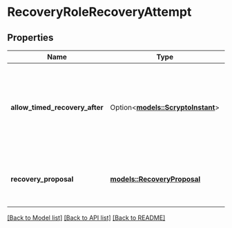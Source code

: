 # RecoveryRoleRecoveryAttempt

## Properties

Name | Type | Description | Notes
------------ | ------------- | ------------- | -------------
**allow_timed_recovery_after** | Option<[**models::ScryptoInstant**](ScryptoInstant.md)> | The time after which the recovery is allowed. Only present if this is a timed recovery. | [optional]
**recovery_proposal** | [**models::RecoveryProposal**](RecoveryProposal.md) | A new set of rules being proposed for different roles. | 

[[Back to Model list]](../README.md#documentation-for-models) [[Back to API list]](../README.md#documentation-for-api-endpoints) [[Back to README]](../README.md)


